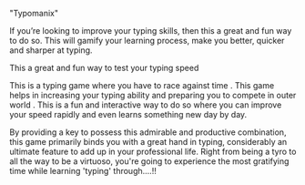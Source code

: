 "Typomanix"

If you’re looking to improve your typing skills, then this a great and fun way to do so. This will gamify your learning process, make you better, quicker and sharper at typing.

This a great and fun way to test your typing speed

This is a typing game where you have to race against time . This game helps in increasing your typing ability and preparing you to compete in outer world . This is a fun and interactive way to do so  where you can improve your speed rapidly and even learns something new day by day.

By providing a key to possess this admirable and productive combination, this game primarily binds you with a great hand in typing, considerably an ultimate feature to add up in your professional life. Right from being a tyro to all the way to be a virtuoso, you're going to experience the most gratifying time while learning 'typing' through....!!

